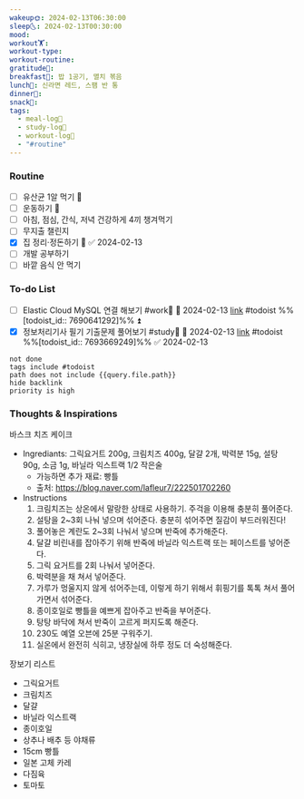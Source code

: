 ```yaml
---
wakeup🌞: 2024-02-13T06:30:00
sleep🌜: 2024-02-13T00:30:00
mood: 
workout🏋️: 
workout-type: 
workout-routine: 
gratitude🙏: 
breakfast🍳: 밥 1공기, 멸치 볶음
lunch🍚: 신라면 레드, 스팸 반 통
dinner🥗: 
snack🍬: 
tags:
  - meal-log📝
  - study-log📓
  - workout-log💪
  - "#routine"
---
```

### Routine 
- [ ] 유산균 1알 먹기 🔼 
- [ ] 운동하기 🔼
- [ ] 아침, 점심, 간식, 저녁 건강하게 4끼 챙겨먹기
- [ ] 무지출 챌린지 
- [x] 집 정리·정돈하기 🔼 ✅ 2024-02-13
- [ ] 개발 공부하기
- [ ] 바깥 음식 안 먹기 

### To-do List 
- [ ] Elastic Cloud MySQL 연결 해보기 #work🏢 📅 2024-02-13 [link](https://todoist.com/showTask?id=7690641292) #todoist  %%[todoist_id:: 7690641292]%% ⏫ 
- [x] 정보처리기사 필기 기출문제 풀어보기 #study📓 📅 2024-02-13 [link](https://todoist.com/showTask?id=7693669249) #todoist  %%[todoist_id:: 7693669249]%% ✅ 2024-02-13
```tasks
not done
tags include #todoist 
path does not include {{query.file.path}}
hide backlink
priority is high
```


### Thoughts & Inspirations

바스크 치즈 케이크 
- Ingrediants: 그릭요거트 200g, 크림치즈 400g, 달걀 2개, 박력분 15g, 설탕 90g, 소금 1g, 바닐라 익스트랙 1/2 작은술 
	- 가능하면 추가 재료: 빵틀 
	- 출처: https://blog.naver.com/lafleur7/222501702260
- Instructions
	1. 크림치즈는 상온에서 말랑한 상태로 사용하기. 주걱을 이용해 충분히 풀어준다.
	2. 설탕을 2~3회 나눠 넣으며 섞어준다. 충분히 섞어주면 질감이 부드러워진다!
	3. 풀어놓은 계란도 2~3회 나눠서 넣으며 반죽에 추가해준다.
	4. 달걀 비린내를 잡아주기 위해 반죽에 바닐라 익스트랙 또는 페이스트를 넣어준다.
	5. 그릭 요거트를 2회 나눠서 넣어준다.
	6. 박력분을 채 쳐서 넣어준다.
	7. 가루가 멍울지지 않게 섞어주는데, 이렇게 하기 위해서 휘핑기를 톡톡 쳐서 풀어가면서 섞어준다.
	8. 종이호일로 빵틀을 예쁘게 잡아주고 반죽을 부어준다.
	9. 탕탕 바닥에 쳐서 반죽이 고르게 퍼지도록 해준다.
	10. 230도 예열 오븐에 25분 구워주기.
	11. 실온에서 완전히 식히고, 냉장실에 하루 정도 더 숙성해준다.

장보기 리스트
- 그릭요거트
- 크림치즈
- 달걀
- 바닐라 익스트랙
- 종이호일 
- 상추나 배추 등 야채류
- 15cm 빵틀 
- 일본 고체 카레
- 다짐육
- 토마토 